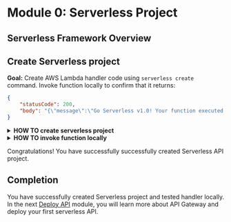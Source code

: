 # Module 0: Serverless Project

<!-- TODO: Add introduction. -->

## Serverless Framework Overview

<!-- TODO: Add Serverless framework overview. -->

## Create Serverless project

**Goal:** Create AWS Lambda handler code using `serverless create` command. Invoke function locally to confirm that it returns:

```json
{
    "statusCode": 200,
    "body": "{\"message\":\"Go Serverless v1.0! Your function executed successfully!\",\"input\":\"\"}"
}
```

<!-- TODO: Add info about handler result: API Gateway lambda-proxy etc. -->

<details>
<summary><b>HOW TO create serverless project</b></summary>

Create nodejs Serverless project using one of the default templates:
`serverless create --template aws-nodejs`

See more information about `serverless create` command on [CLI documentation](https://serverless.com/framework/docs/providers/aws/cli-reference/create/) page.
</details>

<details>
<summary><b>HOW TO invoke function locally</b></summary>

Run `invoke local` command:

`serverless invoke local --function hello`

See more information about `invoke local` command on [CLI documentation](https://serverless.com/framework/docs/providers/aws/cli-reference/invoke-local/) page.
</details>

Congratulations! You have successfully successfully created Serverless API project.

## Completion

You have successfully created Serverless project and tested handler locally. In the next [Deploy API](../1_Deploy) module, you will learn more about API Gateway and deploy your first serverless API.
